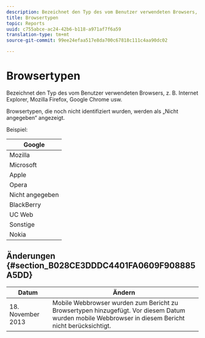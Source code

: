 ```yaml
---
description: Bezeichnet den Typ des vom Benutzer verwendeten Browsers, z. B. Internet Explorer, Mozilla Firefox, Google Chrome usw.
title: Browsertypen
topic: Reports
uuid: c755abce-ac24-42b6-b118-a971af7f6a59
translation-type: tm+mt
source-git-commit: 99ee24efaa517e8da700c67818c111c4aa90dc02

---
```



# Browsertypen

Bezeichnet den Typ des vom Benutzer verwendeten Browsers, z. B. Internet Explorer, Mozilla Firefox, Google Chrome usw.

Browsertypen, die noch nicht identifiziert wurden, werden als „Nicht angegeben“ angezeigt.

Beispiel:

| Google |
|---|
| Mozilla |
| Microsoft |
| Apple |
| Opera |
| Nicht angegeben |
| BlackBerry |
| UC Web |
| Sonstige |
| Nokia |

## Änderungen {#section_B028CE3DDDC4401FA0609F908885A5DD}

| Datum | Ändern |
|---|---|
| 18. November 2013 | Mobile Webbrowser wurden zum Bericht zu Browsertypen hinzugefügt. Vor diesem Datum wurden mobile Webbrowser in diesem Bericht nicht berücksichtigt. |

